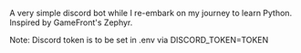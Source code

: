 A very simple discord bot while I re-embark on my journey to learn Python. Inspired by GameFront's Zephyr.

Note: Discord token is to be set in .env via DISCORD_TOKEN=TOKEN